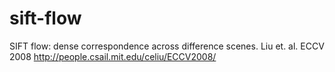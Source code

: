 sift-flow
=========

SIFT flow: dense correspondence across difference scenes. Liu et. al. ECCV 2008 http://people.csail.mit.edu/celiu/ECCV2008/